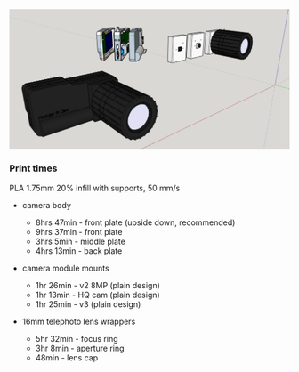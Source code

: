<img src="./modular-pi-cam-cad.JPG"/>

### Print times

PLA 1.75mm 20% infill with supports, 50 mm/s

- camera body
  - 8hrs 47min - front plate (upside down, recommended)
  - 9hrs 37min - front plate
  - 3hrs 5min - middle plate
  - 4hrs 13min - back plate

- camera module mounts
  - 1hr 26min - v2 8MP (plain design)
  - 1hr 13min - HQ cam (plain design)
  - 1hr 25min - v3 (plain design)

- 16mm telephoto lens wrappers
  - 5hr 32min - focus ring
  - 3hr 8min - aperture ring
  - 48min - lens cap